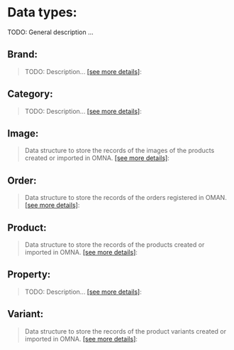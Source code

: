 # Data types:

TODO: General description ...

## Brand: 

  > TODO: Description...
  > [[see more details]](Brand):

## Category: 

  > TODO: Description...
  > [[see more details]](Category):

## Image: 

  > Data structure to store the records of the images of the products created or imported in OMNA.
  > [[see more details]](Image):

## Order: 

  > Data structure to store the records of the orders registered in OMAN.
  > [[see more details]](Order):

## Product: 

  > Data structure to store the records of the products created or imported in OMNA.
  > [[see more details]](Product):

## Property: 

  > TODO: Description...
  > [[see more details]](Property):

## Variant: 

  > Data structure to store the records of the product variants created or imported in OMNA.
  > [[see more details]](Variant):

